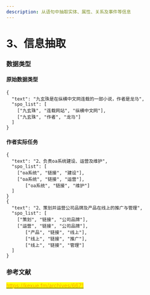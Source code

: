```yaml
---
description: 从语句中抽取实体、属性、关系及事件等信息
---
```


# 3、信息抽取

### 数据类型

#### 原始数据类型

```
{
  "text": "九玄珠是在纵横中文网连载的一部小说，作者是龙马",
  "spo_list": [
    ["九玄珠", "连载网站", "纵横中文网"],
    ["九玄珠", "作者", "龙马"]
  ]
}
```

#### 作者实际任务

```
{
  "text": "2、负责oa系统建设、运营及维护",
  "spo_list": [
    ["oa系统", "链接", "建设"],
    ["oa系统", "链接", "运营"],
       ["oa系统", "链接", "维护"]
  ]
}
{
  "text": "2、策划并运营公司品牌及产品在线上的推广与管理",
  "spo_list": [
    ["策划", "链接", "公司品牌"],
    ["运营", "链接", "公司品牌"],
       ["产品", "链接", "线上"],
       ["线上", "链接", "推广"],
       ["线上", "链接", "管理"]
  ]
}
```

###

###

###

###

### 参考文献

<mark style="color:orange;"></mark>[<mark style="color:orange;">https://kexue.fm/archives/6671</mark>](https://kexue.fm/archives/6671)<mark style="color:orange;"></mark>
